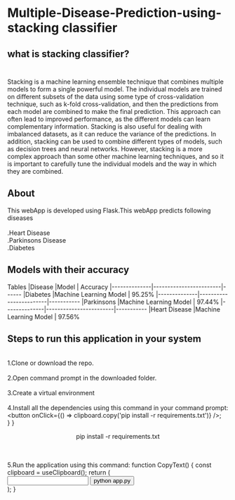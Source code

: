 # Multiple-Disease-Prediction-using-stacking classifier
<h2><b>what is stacking classifier?<br><br></b></h2>
Stacking is a machine learning ensemble technique that combines multiple models to form a single powerful model. The individual models are trained on different subsets of the data using some type of cross-validation technique, such as k-fold cross-validation, and then the predictions from each model are combined to make the final prediction. This approach can often lead to improved performance, as the different models can learn complementary information. Stacking is also useful for dealing with imbalanced datasets, as it can reduce the variance of the predictions. In addition, stacking can be used to combine different types of models, such as decision trees and neural networks. However, stacking is a more complex approach than some other machine learning techniques, and so it is important to carefully tune the individual models and the way in which they are combined.
<h2><b>About</b></h2>

This webApp is developed using Flask.This webApp predicts following diseases<br>
<br>.Heart Disease
<br>.Parkinsons Disease
<br>.Diabetes

<h2><b>Models with their accuracy</b></h2>
Tables
|Disease       |Model                   | Accuracy
|--------------|------------------------|------
|Diabetes	     |Machine Learning Model	| 95.25%
|--------------|------------------------|-----------
|Parkinsons    |Machine Learning Model	| 97.44%
|--------------|------------------------|-----------
|Heart Disease |Machine Learning Model  | 97.56%

<h2><b>Steps to run this application in your system</b></h2>

<br>1.Clone or download the repo.<br>
<br>2.Open command prompt in the downloaded folder.<br>
<br>3.Create a virtual environment<br>
<br>4.Install all the dependencies using this command in your command prompt:
<button onClick={() => clipboard.copy('pip install -r requirements.txt')} />;    
}
}<p align="center">pip install -r requirements.txt</p><br>
<br>5.Run the application using this command:
function CopyText() {
  const clipboard = useClipboard();
  return (
    <div>
      <input ref={clipboard.target} />
      <button onClick={clipboard.copy}>python app.py</button>
    </div>
  );
}


